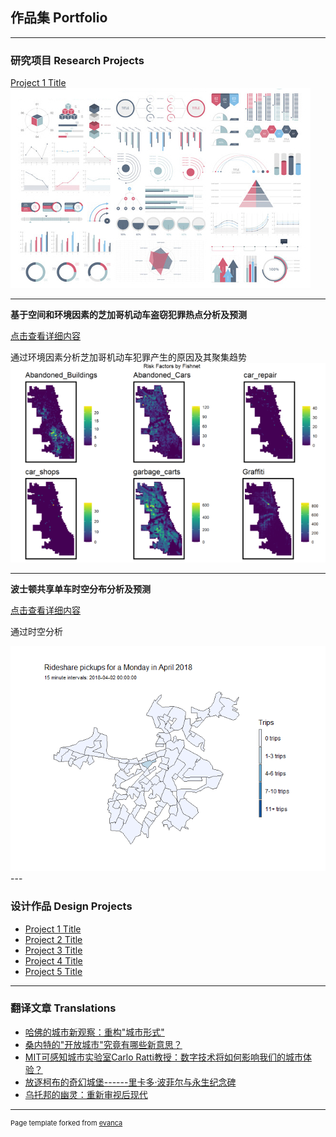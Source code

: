 ## 作品集 Portfolio

---

### 研究项目 Research Projects

[Project 1 Title](/sample_page)
<img src="images/dummy_thumbnail.jpg?raw=true"/>

---
**基于空间和环境因素的芝加哥机动车盗窃犯罪热点分析及预测**

[点击查看详细内容](/projects/Geospatial%20Prediction%20of%20Motor%20Vehicle%20Theft%20in%20Chicago%20City.html) 

通过环境因素分析芝加哥机动车犯罪产生的原因及其聚集趋势 <img src="images/chicagopic1.png?raw=true"/>

---
**波士顿共享单车时空分布分析及预测**

[点击查看详细内容](/projects/Bikeshare.html)

通过时空分析

<img src="images/bikeshare.gif?raw=true"/>
---

### 设计作品 Design Projects

- [Project 1 Title](http://example.com/)
- [Project 2 Title](http://example.com/)
- [Project 3 Title](http://example.com/)
- [Project 4 Title](http://example.com/)
- [Project 5 Title](http://example.com/)

---

### 翻译文章 Translations

-   [哈佛的城市新观察：重构"城市形式"](https://mp.weixin.qq.com/s/ugdZ8itJMiBBFNZE_lRk-w)
-   [桑内特的"开放城市"究竟有哪些新意思？](https://mp.weixin.qq.com/s/Hi96n4R5LImFoDiMY7vPFw)
-   [MIT可感知城市实验室Carlo Ratti教授：数字技术将如何影响我们的城市体验？](https://mp.weixin.qq.com/s/9QGHnQXw3-M5CT-d0RVt7A)
-   [放逐柯布的奇幻城堡------里卡多·波菲尔与永生纪念碑](https://mp.weixin.qq.com/s/tAjbiltvbIz9Ha265hPlhg)
-   [乌托邦的幽灵：重新审视后现代](https://mp.weixin.qq.com/s/Ae2WCJfhAm6YijBMqmlfsw)


---
<p style="font-size:11px">Page template forked from <a href="https://github.com/evanca/quick-portfolio">evanca</a></p>
<!-- Remove above link if you don't want to attibute -->
